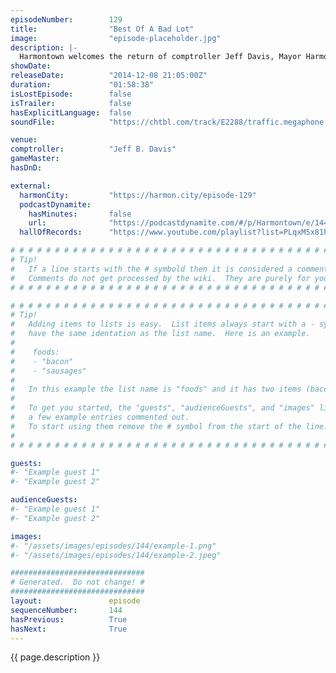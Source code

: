 ```yaml
---
episodeNumber:        129
title:                "Best Of A Bad Lot"
image:                "episode-placeholder.jpg"
description: |-
  Harmontown welcomes the return of comptroller Jeff Davis, Mayor Harmon wants you off his lawn and creator of The IT Crowd, Graham Linehan, meets Dan on stage for the first time and they exchange their transcontinental show runner blues.
showDate:             
releaseDate:          "2014-12-08 21:05:00Z"
duration:             "01:58:38"
isLostEpisode:        false
isTrailer:            false
hasExplicitLanguage:  false
soundFile:            "https://chtbl.com/track/E2288/traffic.megaphone.fm/STA6924818498.mp3"

venue:                
comptroller:          "Jeff B. Davis"
gameMaster:           
hasDnD:               

external:
  harmonCity:         "https://harmon.city/episode-129"
  podcastDynamite:
    hasMinutes:       false
    url:              "https://podcastdynamite.com/#/p/Harmontown/e/144/129"
  hallOfRecords:      "https://www.youtube.com/playlist?list=PLqxM5x81hNOb2iz00ou8Lt-0YNTm-q1Xy"

# # # # # # # # # # # # # # # # # # # # # # # # # # # # # # # # # # # # # # # # # # # # #
# Tip!
#   If a line starts with the # symbold then it is considered a comment.
#   Comments do not get processed by the wiki.  They are purely for your information.
# # # # # # # # # # # # # # # # # # # # # # # # # # # # # # # # # # # # # # # # # # # # #

# # # # # # # # # # # # # # # # # # # # # # # # # # # # # # # # # # # # # # # # # # # # #
# Tip!
#   Adding items to lists is easy.  List items always start with a - symbol and have
#   have the same identation as the list name.  Here is an example.
#
#    foods:
#    - "bacon"
#    - "sausages"
#
#   In this example the list name is "foods" and it has two items (bacon, and sausages).
#
#   To get you started, the "guests", "audienceGuests", and "images" lists below have
#   a few example entries commented out.
#   To start using them remove the # symbol from the start of the line.
#
# # # # # # # # # # # # # # # # # # # # # # # # # # # # # # # # # # # # # # # # # # # # #

guests:
#- "Example guest 1"
#- "Example guest 2"

audienceGuests:
#- "Example guest 1"
#- "Example guest 2"

images:
#- "/assets/images/episodes/144/example-1.png"
#- "/assets/images/episodes/144/example-2.jpeg"

##############################
# Generated.  Do not change! #
##############################
layout:               episode
sequenceNumber:       144
hasPrevious:          True
hasNext:              True
---
```


<!-- The episode description will be rendered here -->
{{ page.description }}

<!-- Add your content BELOW here -->
<!-- vvvvvvvvvvvvvvvvvvvvvvvvvvv -->




<!-- ^^^^^^^^^^^^^^^^^^^^^^^^^^^ -->
<!-- Add your content ABOVE here -->

<!-- The episode gallery will be rendered here -->